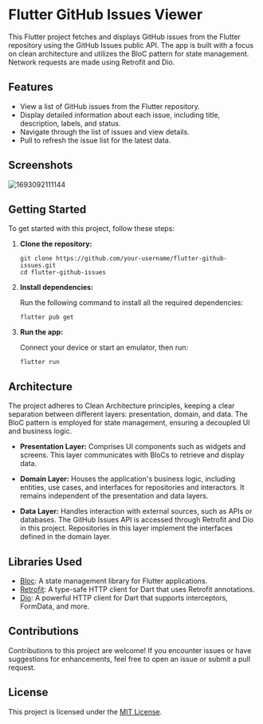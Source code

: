 # Flutter GitHub Issues Viewer

This Flutter project fetches and displays GitHub issues from the Flutter repository using the GitHub Issues public API. The app is built with a focus on clean architecture and utilizes the BloC pattern for state management. Network requests are made using Retrofit and Dio.

## Features

- View a list of GitHub issues from the Flutter repository.
- Display detailed information about each issue, including title, description, labels, and status.
- Navigate through the list of issues and view details.
- Pull to refresh the issue list for the latest data.

## Screenshots

![1693092111144](https://github.com/cresidian/github-issues-flutter-app-test/assets/28092346/54babe58-c71c-4cba-9a70-9b156ac1ab7a)

## Getting Started

To get started with this project, follow these steps:

1. **Clone the repository:**

   ```
   git clone https://github.com/your-username/flutter-github-issues.git
   cd flutter-github-issues
   ```

2. **Install dependencies:**

   Run the following command to install all the required dependencies:

   ```
   flutter pub get
   ```

3. **Run the app:**

   Connect your device or start an emulator, then run:

   ```
   flutter run
   ```

## Architecture

The project adheres to Clean Architecture principles, keeping a clear separation between different layers: presentation, domain, and data. The BloC pattern is employed for state management, ensuring a decoupled UI and business logic.

- **Presentation Layer:** Comprises UI components such as widgets and screens. This layer communicates with BloCs to retrieve and display data.

- **Domain Layer:** Houses the application's business logic, including entities, use cases, and interfaces for repositories and interactors. It remains independent of the presentation and data layers.

- **Data Layer:** Handles interaction with external sources, such as APIs or databases. The GitHub Issues API is accessed through Retrofit and Dio in this project. Repositories in this layer implement the interfaces defined in the domain layer.

## Libraries Used

- [Bloc](https://pub.dev/packages/flutter_bloc): A state management library for Flutter applications.
- [Retrofit](https://pub.dev/packages/retrofit): A type-safe HTTP client for Dart that uses Retrofit annotations.
- [Dio](https://pub.dev/packages/dio): A powerful HTTP client for Dart that supports interceptors, FormData, and more.

## Contributions

Contributions to this project are welcome! If you encounter issues or have suggestions for enhancements, feel free to open an issue or submit a pull request.

## License

This project is licensed under the [MIT License](LICENSE).
